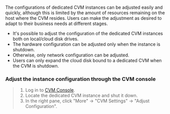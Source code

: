 The configurations of dedicated CVM instances can be adjusted easily and quickly, although this is limited by the amount of resources remaining on the host where the CVM resides. Users can make the adjustment as desired to adapt to their business needs at different stages.

- It's possible to adjust the configuration of the dedicated CVM instances both on local/cloud disk drives.
- The hardware configuration can be adjusted only when the instance is shutdown.
- Otherwise, only network configuration can be adjusted.
- Users can only expand the cloud disk bound to a dedicated CVM when the CVM is shutdown.

### Adjust the instance configuration through the CVM console

> 1. Log in to [CVM Console](https://console.qcloud.com/cvm).
> 2. Locate the dedicated CVM instance and shut it down.
> 3. In the right pane, click "More" -> "CVM Settings" -> "Adjust Configuration".
